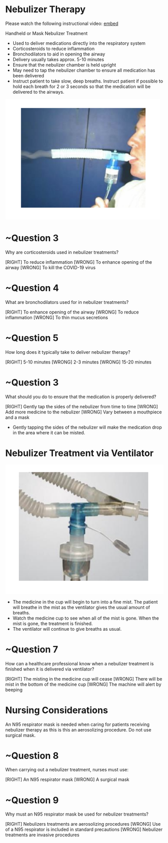 # Nebulizer Therapy

Please watch the following instructional video:
[embed](https://youtu.be/idjeYf9C5IU)

Handheld or Mask Nebulizer Treatment
* Used to deliver medications directly into the respiratory system
* Corticosteroids to reduce inflammation
* Bronchodilators to aid in opening the airway
* Delivery usually takes approx. 5-10 minutes
* Ensure that the nebulizer chamber is held upright
* May need to tap the nebulizer chamber to ensure all medication has been delivered
* Instruct patient to take slow, deep breaths. Instruct patient
if possible to hold each breath for 2 or 3 seconds so that
the medication will be delivered to the airways.

![](assets/nebulizer1.png)

# ~Question 3
Why are corticosteroids used in nebulizer treatments?

[RIGHT] To reduce inflammation
[WRONG] To enhance opening of the airway
[WRONG] To kill the COVID-19 virus

# ~Question 4
What are bronchodilators used for in nebulizer treatments?

[RIGHT] To enhance opening of the airway
[WRONG] To reduce inflammation
[WRONG] To thin mucus secretions

# ~Question 5
How long does it typically take to deliver nebulizer therapy?

[RIGHT] 5-10 minutes
[WRONG] 2-3 minutes
[WRONG] 15-20 minutes

# ~Question 3
What should you do to ensure that the medication is properly delivered?

[RIGHT] Gently tap the sides of the nebulizer from time to time
[WRONG] Add more medicine to the nebulizer
[WRONG] Vary between a mouthpiece and a mask

* Gently tapping the sides of the nebulizer will make the medication drop in the area where it can be misted.

# Nebulizer Treatment via Ventilator

![](assets/nebulizer2.png)

* The medicine in the cup will begin to turn into a fine mist. The patient will breathe in the mist as the
ventilator gives the usual amount of breaths.
* Watch the medicine cup to see when all of the mist is gone. When the mist is gone, the treatment is
finished.
* The ventilator will continue to give breaths as usual.

# ~Question 7
How can a healthcare professional know when a nebulizer treatment is finished when it is delivered via ventilator?

[RIGHT] The misting in the medicine cup will cease
[WRONG] There will be mist in the bottom of the medicine cup
[WRONG] The machine will alert by beeping

# Nursing Considerations

An N95 respirator mask is needed when caring for patients receiving nebulizer therapy as this is this an aerosolizing procedure.
Do not use surgical mask.

# ~Question 8
When carrying out a nebulizer treatment, nurses must use:

[RIGHT] An N95 respirator mask
[WRONG] A surgical mask

# ~Question 9
Why must an N95 respirator mask be used for nebulizer treatments?

[RIGHT] Nebulizers treatments are aerosolizing procedures
[WRONG] Use of a N95 respirator is included in standard precautions
[WRONG] Nebulizer treatments are invasive procedures

